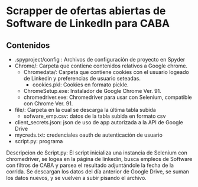 # Scrapper de ofertas abiertas de Software de LinkedIn para CABA

## Contenidos
  * .spyproject/config : Archivos de configuración de proyecto en Spyder
  * Chrome/: Carpeta que contiene contenidos relativos a Google chrome.
    * Chromedata/: Carpeta que contiene cookies con el usuario logeado de Linkedin y preferencias de usuario seteadas.
      * cookies.pkl: Cookies en formato pickle.
    * ChromeSetup.exe: Instalador de Google Chrome Ver. 91.
    * chromedriver.exe: Chromedriver para usar con Selenium, compatible con Chrome Ver. 91.
  * file/: Carpeta en la cual se descarga la última tabla subida
    * sofware_emp.csv: datos de la tabla subida en formato csv
  * client_secrets.json: json de uso de app autorizada a la API de Google Drive
  * mycreds.txt: credenciales oauth de autenticación de usuario
  * script.py: programa
  
Descripcion de Script.py:
  El script inicializa una instancia de Selenium con chromedriver, se logea en la página de linkedin, busca empleos de Software con filtros de CABA y parsea el resultado adjuntándole la fecha de la corrida.
  Se descargan los datos del día anterior de Google Drive, se suman los datos nuevos, y se vuelven a subir pisando el archivo.
  
    
    
